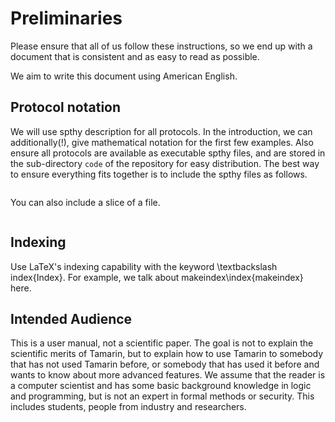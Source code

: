 Preliminaries
=============

Please ensure that all of us follow these instructions, so we end up
with a document that is consistent and as easy to read as possible.

We aim to write this document using American English.


Protocol notation
-----------------

We will use spthy description for all protocols. In the introduction,
we can additionally(!), give mathematical notation for the first few
examples. Also ensure all protocols are available as executable spthy
files, and are stored in the sub-directory `code` of the repository for easy
distribution. The best way to ensure everything fits together is to
include the spthy files as follows.

~~~~ {.autognp include="code/Tutorial.spthy"}
~~~~

You can also include a slice of a file.

~~~~ {.autognp slice="code/Tutorial.spthy" lower=12 upper=13}
~~~~


Indexing
--------

Use LaTeX's indexing capability with the keyword \textbackslash
index\{Index\}. For example, we talk about makeindex\index{makeindex}
here.


Intended Audience
-----------------

This is a user manual, not a scientific paper. The goal is not to
explain the scientific merits of Tamarin, but to explain how to use
Tamarin to somebody that has not used Tamarin before, or somebody that
has used it before and wants to know about more advanced features. We
assume that the reader is a computer scientist and has some basic
background knowledge in logic and programming, but is not an expert in
formal methods or security. This includes students, people from
industry and researchers.


